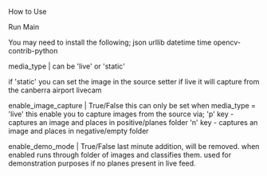 How to Use

Run Main

You may need to install the following;
json
urllib
datetime
time
opencv-contrib-python

media_type | can be 'live' or 'static'

if 'static' you can set the image in the source setter
if live it will capture from the canberra airport livecam

enable_image_capture | True/False
this can only be set when media_type = 'live'
this enable you to capture images from the source via;
  'p' key - captures an image and places in positive/planes folder
  'n' key - captures an image and places in negative/empty  folder
  
enable_demo_mode | True/False
last minute addition, will be removed.
when enabled runs through folder of images and classifies them. used for demonstration purposes if no planes present in live feed.
